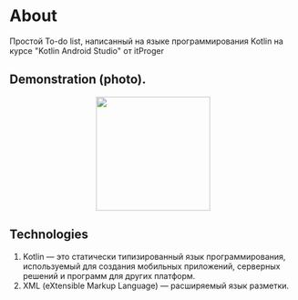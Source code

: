 # About
Простой To-do list, написанный на языке программирования Kotlin на курсе "Kotlin Android Studio" от itProger

## Demonstration (photo).
<p align="center">
  <img src="https://github.com/jswmpls/itProger_ToDo_List/assets/162914714/70b2c742-3afd-44c8-b9e4-6b60996bd52c" width="200 alt="Sublime's custom image"/>
</p>

## Technologies
1. Kotlin — это статически типизированный язык программирования, используемый для создания мобильных приложений, серверных решений и программ для других платформ.
2. XML (eXtensible Markup Language) — расширяемый язык разметки.
